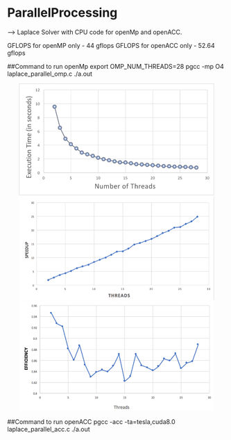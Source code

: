 # ParallelProcessing

--> Laplace Solver with CPU code for openMp and openACC.

GFLOPS for openMP only - 44 gflops
GFLOPS for openACC only - 52.64 gflops

##Command to run openMp
export OMP_NUM_THREADS=28
pgcc -mp O4 laplace_parallel_omp.c
./a.out

<p align="center">
 <img src="https://github.com/rachnasidana28/ParallelProcessing/blob/master/Laplace%20Heat%20Equation/laplace%20equation/images/openMp1.png" width="450"/>
  <img src="https://github.com/rachnasidana28/ParallelProcessing/blob/master/Laplace%20Heat%20Equation/laplace%20equation/images/openMp2.png" width="450"/>
  <img src="https://github.com/rachnasidana28/ParallelProcessing/blob/master/Laplace%20Heat%20Equation/laplace%20equation/images/openMp3.png" width="450"/>
</p>
##Command to run openACC
pgcc -acc -ta=tesla,cuda8.0 laplace_parallel_acc.c
./a.out

